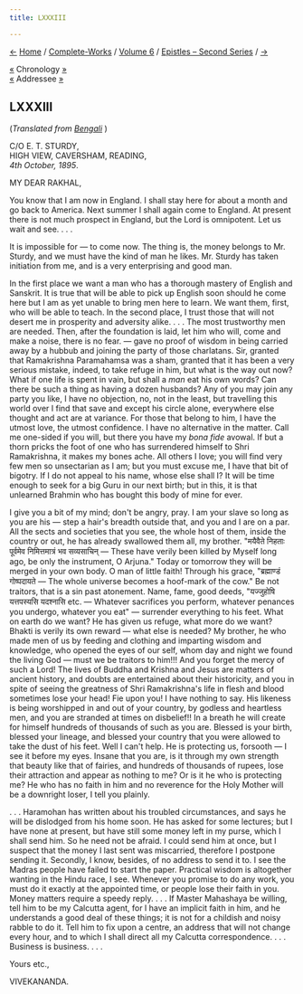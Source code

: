 ```yaml
---
title: LXXXIII

---
```

<div>

[←](082_dear.htm) [Home](../../../index.htm) /
[Complete-Works](../../complete_works.htm) / [Volume
6](../volume_6_contents.htm) / [Epistles – Second
Series](epistles_second_series_contents.htm) / [→](084_mrs_bull.htm)

  

[«](082_dear.htm) Chronology [»](084_mrs_bull.htm)  
[«](078_rakhal.htm) Addressee
[»](../../volume_8/epistles_fourth_series/087_rakhal.htm)

## LXXXIII

(*Translated from [Bengali](b7220e6083.pdf)* )

C/O E. T. STURDY,  
HIGH VIEW, CAVERSHAM, READING,  
*4th October, 1895*.

MY DEAR RAKHAL,

You know that I am now in England. I shall stay here for about a month
and go back to America. Next summer I shall again come to England. At
present there is not much prospect in England, but the Lord is
omnipotent. Let us wait and see. . . .

It is impossible for — to come now. The thing is, the money belongs to
Mr. Sturdy, and we must have the kind of man he likes. Mr. Sturdy has
taken initiation from me, and is a very enterprising and good man.

In the first place we want a man who has a thorough mastery of English
and Sanskrit. It is true that will be able to pick up English soon
should he come here but I am as yet unable to bring men here to learn.
We want them, first, who will be able to teach. In the second place, I
trust those that will not desert me in prosperity and adversity alike. .
. . The most trustworthy men are needed. Then, after the foundation is
laid, let him who will, come and make a noise, there is no fear. — gave
no proof of wisdom in being carried away by a hubbub and joining the
party of those charlatans. Sir, granted that Ramakrishna Paramahamsa was
a sham, granted that it has been a very serious mistake, indeed, to take
refuge in him, but what is the way out now? What if one life is spent in
vain, but shall a *man* eat his own words? Can there be such a thing as
having a dozen husbands? Any of you may join any party you like, I have
no objection, no, not in the least, but travelling this world over I
find that save and except his circle alone, everywhere else thought and
act are at variance. For those that belong to him, I have the utmost
love, the utmost confidence. I have no alternative in the matter. Call
me one-sided if you will, but there you have my *bona fide* avowal. If
but a thorn pricks the foot of one who has surrendered himself to Shri
Ramakrishna, it makes my bones ache. All others I love; you will find
very few men so unsectarian as I am; but you must excuse me, I have that
bit of bigotry. If I do not appeal to his name, whose else shall I? It
will be time enough to seek for a big Guru in our next birth; but in
this, it is that unlearned Brahmin who has bought this body of mine for
ever.

I give you a bit of my mind; don't be angry, pray. I am your slave so
long as you are his — step a hair's breadth outside that, and you and I
are on a par. All the sects and societies that you see, the whole host
of them, inside the country or out, he has already swallowed them all,
my brother. "मयैवैते निहताः पूर्वमेव निमित्तमात्रं भव सव्यसाचिन् — These
have verily been killed by Myself long ago, be only the instrument, O
Arjuna." Today or tomorrow they will be merged in your own body. O man
of little faith! Through his grace, "ब्रह्माण्डं गोष्पदायते — The whole
universe becomes a hoof-mark of the cow." Be not traitors, that is a sin
past atonement. Name, fame, good deeds, "यज्जुहोषि यत्तपस्यसि यदश्नासि
etc. — Whatever sacrifices you perform, whatever penances you undergo,
whatever you eat" — surrender everything to his feet. What on earth do
we want? He has given us refuge, what more do we want? Bhakti is verily
its own reward — what else is needed? My brother, he who made men of us
by feeding and clothing and imparting wisdom and knowledge, who opened
the eyes of our self, whom day and night we found the living God — must
we be traitors to him!!! And you forget the mercy of such a Lord! The
lives of Buddha and Krishna and Jesus are matters of ancient history,
and doubts are entertained about their historicity, and you in spite of
seeing the greatness of Shri Ramakrishna's life in flesh and blood
sometimes lose your head! Fie upon you! I have nothing to say. His
likeness is being worshipped in and out of your country, by godless and
heartless men, and you are stranded at times on disbelief!! In a breath
he will create for himself hundreds of thousands of such as you are.
Blessed is your birth, blessed your lineage, and blessed your country
that you were allowed to take the dust of his feet. Well I can't help.
He is protecting us, forsooth — I see it before my eyes. Insane that you
are, is it through my own strength that beauty like that of fairies, and
hundreds of thousands of rupees, lose their attraction and appear as
nothing to me? Or is it he who is protecting me? He who has no faith in
him and no reverence for the Holy Mother will be a downright loser, I
tell you plainly.

. . . Haramohan has written about his troubled circumstances, and says
he will be dislodged from his home soon. He has asked for some lectures;
but I have none at present, but have still some money left in my purse,
which I shall send him. So he need not be afraid. I could send him at
once, but I suspect that the money I last sent was miscarried, therefore
I postpone sending it. Secondly, I know, besides, of no address to send
it to. I see the Madras people have failed to start the paper. Practical
wisdom is altogether wanting in the Hindu race, I see. Whenever you
promise to do any work, you must do it exactly at the appointed time, or
people lose their faith in you. Money matters require a speedy reply. .
. . If Master Mahashaya be willing, tell him to be my Calcutta agent,
for I have an implicit faith in him, and he understands a good deal of
these things; it is not for a childish and noisy rabble to do it. Tell
him to fix upon a centre, an address that will not change every hour,
and to which I shall direct all my Calcutta correspondence. . . .
Business is business. . . . 

Yours etc.,

VIVEKANANDA.

</div>
